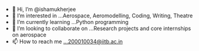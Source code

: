 - 👋 Hi, I’m @ishamukherjee
- 👀 I’m interested in ...Aerospace, Aeromodelling, Coding, Writing, Theatre
- 🌱 I’m currently learning ...Python programming
- 💞️ I’m looking to collaborate on ...Research projects and core internships on aerospace
- 📫 How to reach me ...200010034@iitb.ac.in

<!---
ishamukherjee/ishamukherjee is a ✨ special ✨ repository because its `README.md` (this file) appears on your GitHub profile.
You can click the Preview link to take a look at your changes.
--->
